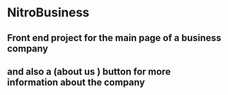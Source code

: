 # NitroBusiness
## Front end project for the main page of a business company 
## and also a (about us ) button for more information about the company 
